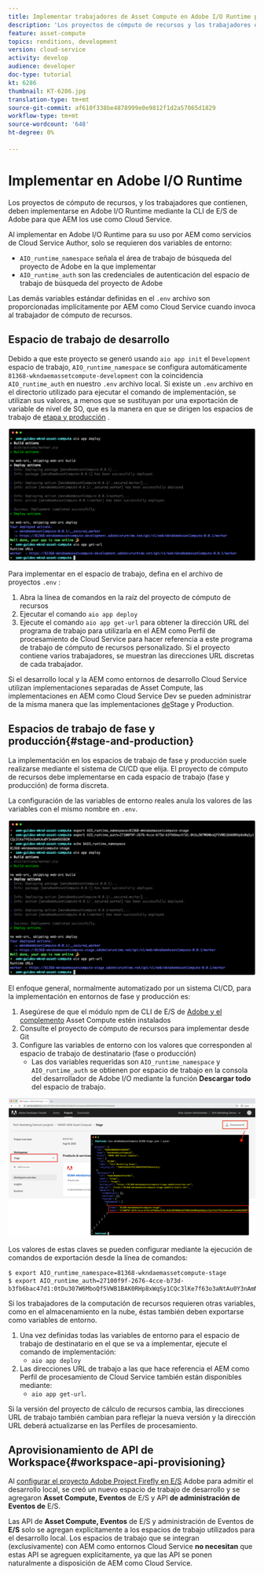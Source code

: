 ```yaml
---
title: Implementar trabajadores de Asset Compute en Adobe I/O Runtime para utilizarlos con AEM como Cloud Service
description: 'Los proyectos de cómputo de recursos y los trabajadores que contienen deben implementarse en Adobe I/O Runtime para que los AEM los utilicen como Cloud Service. '
feature: asset-compute
topics: renditions, development
version: cloud-service
activity: develop
audience: developer
doc-type: tutorial
kt: 6286
thumbnail: KT-6286.jpg
translation-type: tm+mt
source-git-commit: af610f338be4878999e0e9812f1d2a57065d1829
workflow-type: tm+mt
source-wordcount: '648'
ht-degree: 0%

---
```



# Implementar en Adobe I/O Runtime

Los proyectos de cómputo de recursos, y los trabajadores que contienen, deben implementarse en Adobe I/O Runtime mediante la CLI de E/S de Adobe para que AEM los use como Cloud Service.

Al implementar en Adobe I/O Runtime para su uso por AEM como servicios de Cloud Service Author, solo se requieren dos variables de entorno:

+ `AIO_runtime_namespace` señala el área de trabajo de búsqueda del proyecto de Adobe en la que implementar
+ `AIO_runtime_auth` son las credenciales de autenticación del espacio de trabajo de búsqueda del proyecto de Adobe

Las demás variables estándar definidas en el `.env` archivo son proporcionadas implícitamente por AEM como Cloud Service cuando invoca al trabajador de cómputo de recursos.

## Espacio de trabajo de desarrollo

Debido a que este proyecto se generó usando `aio app init` el `Development` espacio de trabajo, `AIO_runtime_namespace` se configura automáticamente `81368-wkndaemassetcompute-development` con la coincidencia `AIO_runtime_auth` en nuestro `.env` archivo local.  Si existe un `.env` archivo en el directorio utilizado para ejecutar el comando de implementación, se utilizan sus valores, a menos que se sustituyan por una exportación de variable de nivel de SO, que es la manera en que se dirigen los espacios de trabajo de [etapa y producción](#stage-and-production) .

![implementación de la aplicación de AIO mediante variables .env](./assets/runtime/development__aio.png)

Para implementar en el espacio de trabajo, defina en el archivo de proyectos `.env` :

1. Abra la línea de comandos en la raíz del proyecto de cómputo de recursos
1. Ejecutar el comando `aio app deploy`
1. Ejecute el comando `aio app get-url` para obtener la dirección URL del programa de trabajo para utilizarla en el AEM como Perfil de procesamiento de Cloud Service para hacer referencia a este programa de trabajo de cómputo de recursos personalizado. Si el proyecto contiene varios trabajadores, se muestran las direcciones URL discretas de cada trabajador.

Si el desarrollo local y la AEM como entornos de desarrollo Cloud Service utilizan implementaciones separadas de Asset Compute, las implementaciones en AEM como Cloud Service Dev se pueden administrar de la misma manera que las implementaciones [de](#stage-and-production)Stage y Production.

## Espacios de trabajo de fase y producción{#stage-and-production}

La implementación en los espacios de trabajo de fase y producción suele realizarse mediante el sistema de CI/CD que elija. El proyecto de cómputo de recursos debe implementarse en cada espacio de trabajo (fase y producción) de forma discreta.

La configuración de las variables de entorno reales anula los valores de las variables con el mismo nombre en `.env`.

![implementación de la aplicación de aio mediante variables de exportación](./assets/runtime/stage__export-and-aio.png)

El enfoque general, normalmente automatizado por un sistema CI/CD, para la implementación en entornos de fase y producción es:

1. Asegúrese de que el módulo npm de CLI de E/S de [Adobe y el complemento](../set-up/development-environment.md#aio) Asset Compute estén instalados
1. Consulte el proyecto de cómputo de recursos para implementar desde Git
1. Configure las variables de entorno con los valores que corresponden al espacio de trabajo de destinatario (fase o producción)
   + Las dos variables requeridas son `AIO_runtime_namespace` y `AIO_runtime_auth` se obtienen por espacio de trabajo en la consola del desarrollador de Adobe I/O mediante la función __Descargar todo__ del espacio de trabajo.

![Adobe Developer Console: Área de nombres y autenticación de AIO Runtime](./assets/runtime/stage-auth-namespace.png)

Los valores de estas claves se pueden configurar mediante la ejecución de comandos de exportación desde la línea de comandos:

```
$ export AIO_runtime_namespace=81368-wkndaemassetcompute-stage
$ export AIO_runtime_auth=27100f9f-2676-4cce-b73d-b3fb6bac47d1:0tDu307W6MboQf5VWB1BAK0RHp8xWqSy1CQc3lKe7f63o3aNtAu0Y3nAmN56502W
```

Si los trabajadores de la computación de recursos requieren otras variables, como en el almacenamiento en la nube, éstas también deben exportarse como variables de entorno.

1. Una vez definidas todas las variables de entorno para el espacio de trabajo de destinatario en el que se va a implementar, ejecute el comando de implementación:
   + `aio app deploy`
1. Las direcciones URL de trabajo a las que hace referencia el AEM como Perfil de procesamiento de Cloud Service también están disponibles mediante:
   + `aio app get-url`.

Si la versión del proyecto de cálculo de recursos cambia, las direcciones URL de trabajo también cambian para reflejar la nueva versión y la dirección URL deberá actualizarse en las Perfiles de procesamiento.

## Aprovisionamiento de API de Workspace{#workspace-api-provisioning}

Al [configurar el proyecto Adobe Project Firefly en E/S](../set-up/firefly.md) Adobe para admitir el desarrollo local, se creó un nuevo espacio de trabajo de desarrollo y se agregaron __Asset Compute, Eventos__ de E/S y API __de administración de Eventos de__ E/S.

Las API de __Asset Compute, Eventos__ de E/S y administración de Eventos de __E/S__ solo se agregan explícitamente a los espacios de trabajo utilizados para el desarrollo local. Los espacios de trabajo que se integran (exclusivamente) con AEM como entornos Cloud Service __no necesitan__ que estas API se agreguen explícitamente, ya que las API se ponen naturalmente a disposición de AEM como Cloud Service.
